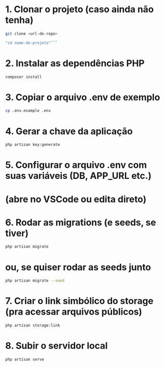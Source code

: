 # 1. Clonar o projeto (caso ainda não tenha)
```bash
git clone <url-do-repo>
```
```bash
"cd nome-do-projeto"```
```
# 2. Instalar as dependências PHP
```bash
composer install
```
# 3. Copiar o arquivo .env de exemplo
```bash
cp .env.example .env
```
# 4. Gerar a chave da aplicação
```bash
php artisan key:generate
```
# 5. Configurar o arquivo .env com suas variáveis (DB, APP_URL etc.)
# (abre no VSCode ou edita direto)

# 6. Rodar as migrations (e seeds, se tiver)
```bash
php artisan migrate
```
# ou, se quiser rodar as seeds junto
```bash
php artisan migrate --seed
```

# 7. Criar o link simbólico do storage (pra acessar arquivos públicos)
```bash
php artisan storage:link
```

# 8. Subir o servidor local
```bash
php artisan serve
```
